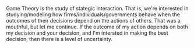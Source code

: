 Game Theory is the study of stategic interaction. That is, we're interested in studying/modeling how firms/individuals/governments behave when the outcomes of their decisions depend on the actions of others. That was a mouthful, but let me continue. If the outcome of my action depends on both my decision and your decision, and I'm intersted in making the best decision, then there is a level of uncertainty. 